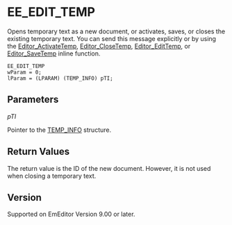 # EE\_EDIT\_TEMP

Opens temporary text as a new document, or activates, saves, or closes the existing temporary text. You can send this message explicitly or by using the [Editor\_ActivateTemp](../macro/editor_activatetemp), [Editor\_CloseTemp](../macro/editor_closetemp),
[Editor\_EditTemp](../macro/editor_edittemp), or [Editor\_SaveTemp](../macro/editor_savetemp) inline function.

```
EE_EDIT_TEMP
wParam = 0;
lParam = (LPARAM) (TEMP_INFO) pTI;
```

## Parameters

_pTI_

Pointer to the [TEMP\_INFO](../structure/temp_info) structure.

## Return Values

The return value is the ID of the new document. However, it is not used when closing a temporary text.

## Version

Supported on EmEditor Version 9.00 or later.
